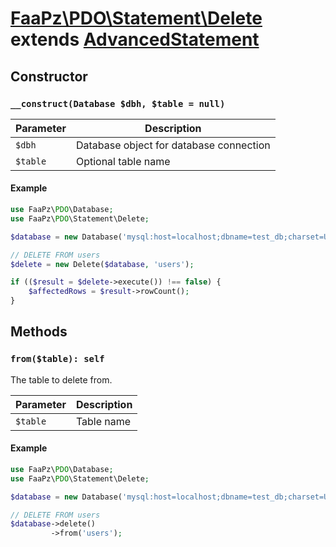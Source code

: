 # [FaaPz\PDO\Statement\Delete](../../src/Statement/Delete.php) extends [AdvancedStatement](../AdvancedStatement.md)

## Constructor

### `__construct(Database $dbh, $table = null)`

Parameter    | Description
------------ | -----------------------------------------
`$dbh`       | Database object for database connection
`$table`     | Optional table name

#### Example

```php
use FaaPz\PDO\Database;
use FaaPz\PDO\Statement\Delete;

$database = new Database('mysql:host=localhost;dbname=test_db;charset=UTF8');

// DELETE FROM users
$delete = new Delete($database, 'users');

if (($result = $delete->execute()) !== false) {
    $affectedRows = $result->rowCount();
}
```

## Methods

### `from($table): self`

The table to delete from.

Parameter    | Description
------------ | -----------------------------------------
`$table`     | Table name

#### Example

```php
use FaaPz\PDO\Database;
use FaaPz\PDO\Statement\Delete;

$database = new Database('mysql:host=localhost;dbname=test_db;charset=UTF8');

// DELETE FROM users
$database->delete()
         ->from('users');
```

